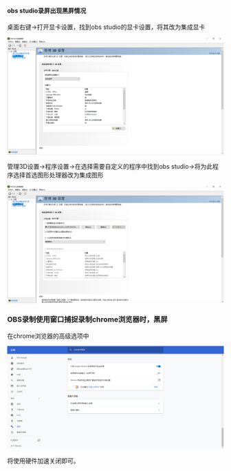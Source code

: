 #### obs studio录屏出现黑屏情况

桌面右键->打开显卡设置，找到obs studio的显卡设置，将其改为集成显卡



![image-20200304193551914](../typora-user-images/image-20200304193551914.png)





管理3D设置->程序设置->在选择需要自定义的程序中找到obs studio->将为此程序选择首选图形处理器改为集成图形

![image-20200304193854853](../typora-user-images/image-20200304193854853.png)



### OBS录制使用窗口捕捉录制chrome浏览器时，黑屏

在chrome浏览器的高级选项中

![image-20200518093745331](../typora-user-images/image-20200518093745331.png)

将使用硬件加速关闭即可。